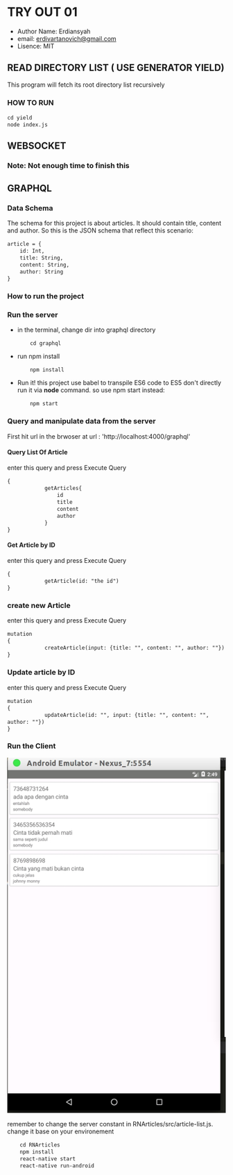 # TRY OUT 01 

- Author Name: Erdiansyah
- email: erdivartanovich@gmail.com
- Lisence: MIT


## READ DIRECTORY LIST ( USE GENERATOR YIELD)

This program will fetch its root directory list recursively

### HOW TO RUN

```
cd yield
node index.js
```

## WEBSOCKET

### Note: Not enough time to finish this




## GRAPHQL

### Data Schema

The schema for this project is about articles. It should contain title, content and author.
So this is the JSON schema that reflect this scenario:

```
article = {
    id: Int,
    title: String,
    content: String,
    author: String
}
``` 
### How to run the project

### Run the server

- in the terminal, change dir into graphql directory
    ```
        cd graphql
    ```
- run npm install
    ```
        npm install
    ```
- Run it! this project use babel to transpile ES6 code to ES5
don't directly run it via **node** command. so use npm start instead:  
    ```
        npm start
    ```

### Query and manipulate data from the server

First hit url in the brwoser at url : 'http://localhost:4000/graphql'

#### Query List Of Article

enter this query and press Execute Query 

```
{
            getArticles{
                id
                title
                content
                author
            }
}
```

#### Get Article by ID

enter this query and press Execute Query 

```
{
            getArticle(id: "the id")
}
```


### create new Article

enter this query and press Execute Query 

```
mutation
{
            createArticle(input: {title: "", content: "", author: ""})
}
```
### Update article by ID

enter this query and press Execute Query 

```
mutation
{
            updateArticle(id: "", input: {title: "", content: "", author: ""})
}
```

### Run the Client

![Client Image](rn-article.jpg)

remember to change the server constant in RNArticles/src/article-list.js.
change it base on your environement

```
    cd RNArticles
    npm install
    react-native start
    react-native run-android
```
